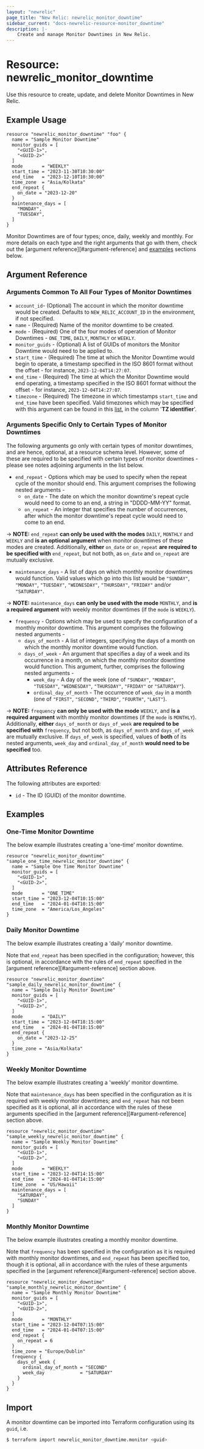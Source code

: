 ```yaml
---
layout: "newrelic"
page_title: "New Relic: newrelic_monitor_downtime"
sidebar_current: "docs-newrelic-resource-monitor_downtime"
description: |-
    Create and manage Monitor Downtimes in New Relic.
---
```


# Resource: newrelic\_monitor\_downtime

Use this resource to create, update, and delete Monitor Downtimes in New Relic.

## Example Usage

```hcl
resource "newrelic_monitor_downtime" "foo" {
  name = "Sample Monitor Downtime"
  monitor_guids = [
    "<GUID-1>",
    "<GUID-2>"
  ]
  mode       = "WEEKLY"
  start_time = "2023-11-30T10:30:00"
  end_time   = "2023-12-10T10:30:00"
  time_zone  = "Asia/Kolkata"
  end_repeat {
    on_date = "2023-12-20"
  }
  maintenance_days = [
    "MONDAY",
    "TUESDAY",
  ]
}
```
Monitor Downtimes are of four types; once, daily, weekly and monthly. For more details on each type and the right arguments that go with them, check out the [argument reference][#argument-reference] and [examples](#examples) sections below.

## Argument Reference

### Arguments Common To All Four Types of Monitor Downtimes

* `account_id`- (Optional) The account in which the monitor downtime would be created. Defaults to `NEW_RELIC_ACCOUNT_ID` in the environment, if not specified.
* `name` - (Required) Name of the monitor downtime to be created.
* `mode` - (Required) One of the four modes of operation of Monitor Downtimes - `ONE_TIME`, `DAILY`, `MONTHLY` or `WEEKLY`.
* `monitor_guids` - (Optional) A list of GUIDs of monitors the Monitor Downtime would need to be applied to.
* `start_time` - (Required) The time at which the Monitor Downtime would begin to operate, a timestamp specified in the ISO 8601 format without the offset - for instance, `2023-12-04T14:27:07`.
* `end_time` - (Required) The time at which the Monitor Downtime would end operating, a timestamp specified in the ISO 8601 format without the offset - for instance, `2023-12-04T14:27:07`.
* `timezone` - (Required) The timezone in which timestamps `start_time` and `end_time` have been specified. Valid timezones which may be specified with this argument can be found in this [list](https://en.wikipedia.org/wiki/List_of_tz_database_time_zones#List), in the column '**TZ identifier**'. 

### Arguments Specific Only to Certain Types of Monitor Downtimes

The following arguments go only with certain types of monitor downtimes, and are hence, optional, at a resource schema level. However, some of these are required to be specified with certain types of monitor downtimes - please see notes adjoining arguments in the list below.

* `end_repeat` - Options which may be used to specify when the repeat cycle of the monitor should end. This argument comprises the following nested arguments -
  * `on_date` - The date on which the monitor downtime's repeat cycle would need to come to an end, a string in "DDDD-MM-YY" format.
  * `on_repeat` - An integer that specifies the number of occurrences, after which the monitor downtime's repeat cycle would need to come to an end.

-> **NOTE:** `end_repeat` **can only be used with the modes** `DAILY`, `MONTHLY` and `WEEKLY` and **is an optional argument** when monitor downtimes of these modes are created. Additionally, **either** `on_date` or `on_repeat` **are required to be specified with** `end_repeat`, but not both, as `on_date` and `on_repeat` are mutually exclusive.

* `maintenance_days` - A list of days on which monthly monitor downtimes would function. Valid values which go into this list would be `"SUNDAY"`, `"MONDAY"`, `"TUESDAY"`, `"WEDNESDAY"`, `"THURSDAY"`, `"FRIDAY"` and/or `"SATURDAY"`.

-> **NOTE:** `maintenance_days` **can only be used with the mode** `MONTHLY`, and **is a required argument** with weekly monitor downtimes (if the `mode` is `WEEKLY`). 

* `frequency` - Options which may be used to specify the configuration of a monthly monitor downtime. This argument comprises the following nested arguments -
    * `days_of_month` - A list of integers, specifying the days of a month on which the monthly monitor downtime would function.
    * `days_of_week` - An argument that specifies a day of a week and its occurrence in a month, on which the monthly monitor downtime would function. This argument, further, comprises the following nested arguments - 
      * `week_day` - A day of the week (one of `"SUNDAY"`, `"MONDAY"`, `"TUESDAY"`, `"WEDNESDAY"`, `"THURSDAY"`, `"FRIDAY"` or `"SATURDAY"`).
      * `ordinal_day_of_month` - The occurrence of `week_day` in a month (one of `"FIRST"`, `"SECOND"`, `"THIRD"`, `"FOURTH"`, `"LAST"`).

-> **NOTE:** `frequency` **can only be used with the mode** `WEEKLY`, and **is a required argument** with monthly monitor downtimes (if the `mode` is `MONTHLY`). Additionally, **either** `days_of_month` or `days_of_week` **are required to be specified with** `frequency`, but not both, as `days_of_month` and `days_of_week` are mutually exclusive. If `days_of_week` is specified, values of **both** of its nested arguments, `week_day` and `ordinal_day_of_month` **would need to be specified** too.

## Attributes Reference

The following attributes are exported:

* `id` - The ID (GUID) of the monitor downtime.

## Examples

### One-Time Monitor Downtime

The below example illustrates creating a 'one-time' monitor downtime. 

```hcl
resource "newrelic_monitor_downtime" "sample_one_time_newrelic_monitor_downtime" {
  name = "Sample One Time Monitor Downtime"
  monitor_guids = [
    "<GUID-1>",
    "<GUID-2>",
  ]
  mode       = "ONE_TIME"
  start_time = "2023-12-04T10:15:00"
  end_time   = "2024-01-04T10:15:00"
  time_zone  = "America/Los_Angeles"
}
```

### Daily Monitor Downtime

The below example illustrates creating a 'daily' monitor downtime. 

Note that `end_repeat` has been specified in the configuration; however, this is optional, in accordance with the rules of `end_repeat` specified in the [argument reference][#argument-reference] section above.

```hcl
resource "newrelic_monitor_downtime" "sample_daily_newrelic_monitor_downtime" {
  name = "Sample Daily Monitor Downtime"
  monitor_guids = [
    "<GUID-1>",
    "<GUID-2>",
  ]
  mode       = "DAILY"
  start_time = "2023-12-04T18:15:00"
  end_time   = "2024-01-04T18:15:00"
  end_repeat {
    on_date = "2023-12-25"
  }
  time_zone = "Asia/Kolkata"
}
```

### Weekly Monitor Downtime

The below example illustrates creating a 'weekly' monitor downtime. 

Note that `maintenance_days` has been specified in the configuration as it is required with weekly monitor downtimes; and `end_repeat` has not been specified as it is optional, all in accordance with the rules of these arguments specified in the [argument reference][#argument-reference] section above.

```hcl
resource "newrelic_monitor_downtime" "sample_weekly_newrelic_monitor_downtime" {
  name = "Sample Weekly Monitor Downtime"
  monitor_guids = [
    "<GUID-1>",
    "<GUID-2>",
  ]
  mode       = "WEEKLY"
  start_time = "2023-12-04T14:15:00"
  end_time   = "2024-01-04T14:15:00"
  time_zone  = "US/Hawaii"
  maintenance_days = [
    "SATURDAY",
    "SUNDAY"
  ]
} 
```

### Monthly Monitor Downtime

The below example illustrates creating a monthly monitor downtime.

Note that `frequency` has been specified in the configuration as it is required with monthly monitor downtimes, and `end_repeat` has been specified too, though it is optional, all in accordance with the rules of these arguments specified in the [argument reference][#argument-reference] section above.

```hcl
resource "newrelic_monitor_downtime" "sample_monthly_newrelic_monitor_downtime" {
  name = "Sample Monthly Monitor Downtime"
  monitor_guids = [
    "<GUID-1>",
    "<GUID-2>",
  ]
  mode       = "MONTHLY"
  start_time = "2023-12-04T07:15:00"
  end_time   = "2024-01-04T07:15:00"
  end_repeat {
    on_repeat = 6
  }
  time_zone = "Europe/Dublin"
  frequency {
    days_of_week {
      ordinal_day_of_month = "SECOND"
      week_day             = "SATURDAY"
    }
  }
} 
```

## Import

A monitor downtime can be imported into Terraform configuration using its `guid`, i.e.

```bash
$ terraform import newrelic_monitor_downtime.monitor <guid>
```
